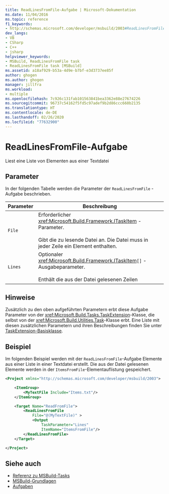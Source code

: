 ```yaml
---
title: ReadLinesFromFile-Aufgabe | Microsoft-Dokumentation
ms.date: 11/04/2016
ms.topic: reference
f1_keywords:
- http://schemas.microsoft.com/developer/msbuild/2003#ReadLinesFromFile
dev_langs:
- VB
- CSharp
- C++
- jsharp
helpviewer_keywords:
- MSBuild, ReadLinesFromFile task
- ReadLinesFromFile task [MSBuild]
ms.assetid: a18af929-b53a-4d9e-b7bf-e3d3737ee85f
author: ghogen
ms.author: ghogen
manager: jillfra
ms.workload:
- multiple
ms.openlocfilehash: 7c926c131fab101563841bea3362e88e27674226
ms.sourcegitcommit: 96737c54162f5fd5c97adef9b2d86ccc660b2135
ms.translationtype: HT
ms.contentlocale: de-DE
ms.lasthandoff: 02/26/2020
ms.locfileid: "77632900"
---
```

# <a name="readlinesfromfile-task"></a>ReadLinesFromFile-Aufgabe

Liest eine Liste von Elementen aus einer Textdatei

## <a name="parameters"></a>Parameter

 In der folgenden Tabelle werden die Parameter der `ReadLinesFromFile` -Aufgabe beschrieben.

|Parameter|Beschreibung|
|---------------|-----------------|
|`File`|Erforderlicher <xref:Microsoft.Build.Framework.ITaskItem> -Parameter.<br /><br /> Gibt die zu lesende Datei an. Die Datei muss in jeder Zeile ein Element enthalten.|
|`Lines`|Optionaler <xref:Microsoft.Build.Framework.ITaskItem>`[]` -Ausgabeparameter.<br /><br /> Enthält die aus der Datei gelesenen Zeilen|

## <a name="remarks"></a>Hinweise

 Zusätzlich zu den oben aufgeführten Parametern erbt diese Aufgabe Parameter von der <xref:Microsoft.Build.Tasks.TaskExtension>-Klasse, die selbst von der <xref:Microsoft.Build.Utilities.Task>-Klasse erbt. Eine Liste mit diesen zusätzlichen Parametern und ihren Beschreibungen finden Sie unter [TaskExtension-Basisklasse](../msbuild/taskextension-base-class.md).

## <a name="example"></a>Beispiel

 Im folgenden Beispiel werden mit der `ReadLinesFromFile`-Aufgabe Elemente aus einer Liste in einer Textdatei erstellt. Die aus der Datei gelesenen Elemente werden in der `ItemsFromFile`-Elementauflistung gespeichert.

```xml
<Project xmlns="http://schemas.microsoft.com/developer/msbuild/2003">

    <ItemGroup>
        <MyTextFile Include="Items.txt"/>
    </ItemGroup>

    <Target Name="ReadFromFile">
        <ReadLinesFromFile
            File="@(MyTextFile)" >
            <Output
                TaskParameter="Lines"
                ItemName="ItemsFromFile"/>
        </ReadLinesFromFile>
    </Target>

</Project>
```

## <a name="see-also"></a>Siehe auch

- [Referenz zu MSBuild-Tasks](../msbuild/msbuild-task-reference.md)
- [MSBuild-Grundlagen](../msbuild/msbuild-concepts.md)
- [Aufgaben](../msbuild/msbuild-tasks.md)
